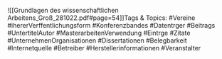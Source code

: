
![[Grundlagen des wissenschaftlichen Arbeitens_Groß_281022.pdf#page=54]]Tags & Topics:
   #Vereine
   #ihererVerffentlichungsform
   #Konferenzbandes
   #Datentrger
   #Beitrags
   #UntertitelAutor
   #MasterarbeitenVerwendung
   #Eintrge
   #Zitate
   #UnternehmenOrganisationen
   #Dissertationen
   #Belegbarkeit
   #Internetquelle
   #Betreiber
   #Herstellerinformationen
   #Veranstalter